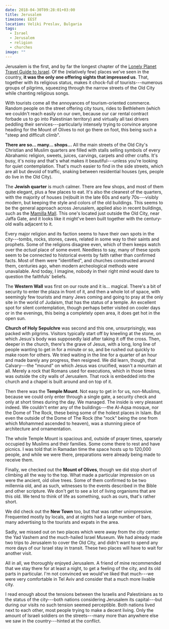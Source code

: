 ```yaml
---
date: 2018-04-30T09:28:01+03:00
title: Jerusalem
timezone: EEST
location: Veliki Preslav, Bulgaria
tags:
  - Israel
  - Jerusalem
  - religion
  - churches
image: ""
---
```


<!--more-->

Jerusalem is the first, and by far the longest chapter of the [Lonely Planet Travel Guide to Israel](https://shop.lonelyplanet.com/products/israel-and-the-palestinian-territories-travel-guide-8). Of the (relatively few) places we've seen in the country, **it was the only one offering sights that impressed us**. That, together with its religious status, makes it chock-full of tourists---numerous groups of pilgrims, squeezing through the narrow streets of the Old City while chanting religious songs.

With tourists come all the annoyances of tourism-oriented commerce. Random people on the street offering city tours, rides to Bethlehem (which we couldn't reach easily on our own, because our car rental contract forbade us to go into Palestinian territory) and virtually all taxi drivers peddling their services---particularly intensely trying to convince anyone heading for the Mount of Olives to not go there on foot, this being such a "steep and difficult climb".

**There are so... many... shops...** All the main streets of the Old City's Christian and Muslim quarters are filled with stalls selling symbols of every Abrahamic religion, sweets, juices, carvings, carpets and other crafts. It's busy, it's noisy and that's what makes it beautiful---unless you're looking for quiet contemplation. That's much easier to find in the side streets, which are all but devoid of traffic, snaking between residential houses (yes, people do live in the Old City).

The **Jewish quarter** is much calmer. There are few shops, and most of them quite elegant, plus a few places to eat. It's also the cleanest of the quarters, with the majority of houses (re)built in the late 60s and early 70s---visibly modern, but keeping the style and colors of the old buildings. This seems to be the general approach across Jerusalem, applied also in recent buildings, such as the [Mamilla Mall](http://www.alrovmamilla.com/). This one's located just outside the Old City, near Jaffa Gate, and it looks like it might've been built together with the century-old walls adjacent to it.

Every major religion and its faction seems to have their own spots in the city---tombs, rocks, stones, caves, related in some way to their saints and prophets. Some of the religions disagree even, which of them keeps watch over the *actual* place of some event. Needless to say, many of these spots seem to be connected to historical events by faith rather than confirmed facts. Most of them were "identified", and churches constructed around them, centuries ago, when modern archeological methods were unavailable. And today, I imagine, nobody in their right mind would dare to question the faithfuls' beliefs.

The **Western Wall** was first on our route and it is... magical. There's a bit of security to enter the plaza in front of it, and then a whole lot of space, with seemingly few tourists and many Jews coming and going to pray at the only site in the world of Judaism, that has the status of a temple. An excellent spot for silent contemplation, though perhaps better visited on cooler days or in the evenings, this being a completely open area, it does get hot in the open sun.

**Church of Holy Sepulchre** was second and this one, unsurprisingly, was packed with pilgrims. Visitors typically start off by kneeling at the stone, on which Jesus's body was supposedly laid after taking it off the cross. Then, deeper in the church, there's the grave of Jesus, with a long, long line of people wanting to get in for a minute or so, and be rushed out quickly to make room for others. We tried waiting in the line for a quarter of an hour and made barely any progress, then resigned. We did learn, though, that Calvary---the "mound" on which Jesus was crucified, wasn't a mountain at all. Merely a rock that Romans used for executions, which in those times was outside the city walls of Jerusalem. That rock is embedded into the church and a chapel is built around and on top of it.

Then there was the **Temple Mount**. Not easy to get in for us, non-Muslims, because we could only enter through a single gate, a security check and only at short times during the day. We managed. The inside is very pleasant indeed. We couldn't enter any of the buildings---the Al-Aqsa mosque, nor the Dome of The Rock, these being some of the holiest places in Islam. But even the outside of the Dome of The Rock (the "rock" being the one from which Mohammed ascended to heaven), was a stunning piece of architecture and ornamentation.

The whole Temple Mount is spacious and, outside of prayer times, sparsely occupied by Muslims and their families. Some come there to rest and have picnics. I was told that in Ramadan time the space hosts up to 120,000 people, and while we were there, preparations were already being made to receive them.

Finally, we checked out the **Mount of Olives**, though we did stop short of climbing all the way to the top. What made a particular impression on us were the ancient, old olive trees. Some of them confirmed to be two millennia old, and as such, witnesses to the events described in the Bible and other scripture. We don't get to see a lot of living organisms that are this old. We tend to think of life as something, such as ours, that's rather short.

We did check out the **New Town** too, but that was rather unimpressive. Frequented mostly by locals, and at nights had a large number of bars, many advertising to the tourists and expats in the area.

Sadly, we missed out on two places which were away from the city center: the Yad Vashem and the much-hailed Israel Museum. We had already made two trips to Jerusalem to cover the Old City, and didn't want to spend any more days of our Israel stay in transit. These two places will have to wait for another visit.

All in all, we thoroughly enjoyed Jerusalem. A friend of mine recommended that we stay there for at least a night, to get a feeling of the city, and its old parts in particular. I'm not convinced we would've liked that much---we were very comfortable in Tel Aviv and consider that a much more livable city.

I read enough about the tensions between the Israelis and Palestinians as to the status of the city---both nations considering Jerusalem its capital---but during our visits no such tension seemed perceptible. Both nations lived next to each other, most people trying to make a decent living. Only the amount of Israeli soldiers on the streets---many more than anywhere else we saw in the country---hinted at the conflict.
